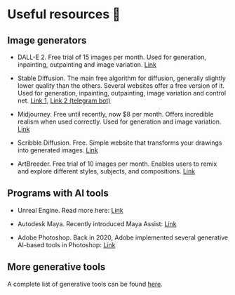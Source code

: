 # Useful resources 🤖

## Image generators
- DALL-E 2. Free trial of 15 images per month. Used for generation, inpainting, outpainting and image variation. [Link](https://openai.com/product/dall-e-2)

- Stable Diffusion. The main free algorithm for diffusion, generally slightly lower quality than the others. Several websites offer a free version of it. Used for generation, inpainting, outpainting, image variation and control net.
[Link 1](https://huggingface.co/spaces/stabilityai/stable-diffusion), [Link 2 (telegram bot)](https://t.me/stable_diffusion_bot)

- Midjourney. Free until recently, now $8 per month. Offers incredible realism when used correctly. Used for generation and image variation.
[Link](https://www.midjourney.com/)

- Scribble Diffusion. Free. Simple website that transforms your drawings into generated images.
[Link](https://scribblediffusion.com/)

- ArtBreeder. Free trial of 10 images per month. Enables users to remix and explore different styles, subjects, and compositions.
[Link](https://artbreeder.com/)

## Programs with AI tools
- Unreal Engine. Read more here: [Link](https://docs.unrealengine.com/5.0/en-US/artificial-intelligence-in-unreal-engine/)

- Autodesk Maya. Recently introduced Maya Assist: [Link](https://adsknews.autodesk.com/en/news/new-content-creation-workflows/)

- Adobe Photoshop. Back in 2020, Adobe implemented several generative AI-based tools in Photoshop: 
[Link](https://blog.adobe.com/en/publish/2020/10/20/photoshop-the-worlds-most-advanced-ai-application-for-creatives)

## More generative tools
A complete list of generative tools can be found [here](https://github.com/steven2358/awesome-generative-ai).





